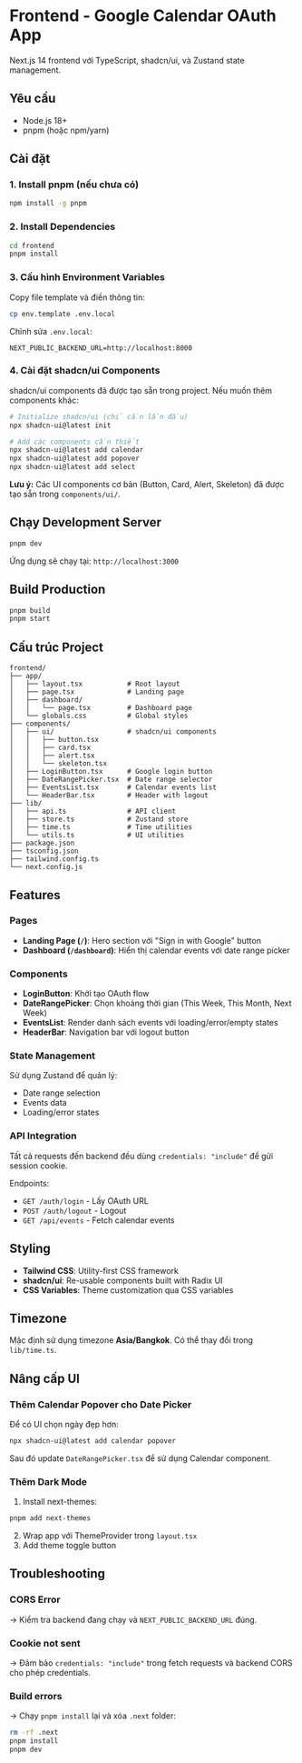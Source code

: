 # Frontend - Google Calendar OAuth App

Next.js 14 frontend với TypeScript, shadcn/ui, và Zustand state management.

## Yêu cầu

- Node.js 18+
- pnpm (hoặc npm/yarn)

## Cài đặt

### 1. Install pnpm (nếu chưa có)

```bash
npm install -g pnpm
```

### 2. Install Dependencies

```bash
cd frontend
pnpm install
```

### 3. Cấu hình Environment Variables

Copy file template và điền thông tin:

```bash
cp env.template .env.local
```

Chỉnh sửa `.env.local`:

```env
NEXT_PUBLIC_BACKEND_URL=http://localhost:8000
```

### 4. Cài đặt shadcn/ui Components

shadcn/ui components đã được tạo sẵn trong project. Nếu muốn thêm components khác:

```bash
# Initialize shadcn/ui (chỉ cần lần đầu)
npx shadcn-ui@latest init

# Add các components cần thiết
npx shadcn-ui@latest add calendar
npx shadcn-ui@latest add popover
npx shadcn-ui@latest add select
```

**Lưu ý:** Các UI components cơ bản (Button, Card, Alert, Skeleton) đã được tạo sẵn trong `components/ui/`.

## Chạy Development Server

```bash
pnpm dev
```

Ứng dụng sẽ chạy tại: `http://localhost:3000`

## Build Production

```bash
pnpm build
pnpm start
```

## Cấu trúc Project

```
frontend/
├── app/
│   ├── layout.tsx           # Root layout
│   ├── page.tsx             # Landing page
│   ├── dashboard/
│   │   └── page.tsx         # Dashboard page
│   └── globals.css          # Global styles
├── components/
│   ├── ui/                  # shadcn/ui components
│   │   ├── button.tsx
│   │   ├── card.tsx
│   │   ├── alert.tsx
│   │   └── skeleton.tsx
│   ├── LoginButton.tsx      # Google login button
│   ├── DateRangePicker.tsx  # Date range selector
│   ├── EventsList.tsx       # Calendar events list
│   └── HeaderBar.tsx        # Header with logout
├── lib/
│   ├── api.ts               # API client
│   ├── store.ts             # Zustand store
│   ├── time.ts              # Time utilities
│   └── utils.ts             # UI utilities
├── package.json
├── tsconfig.json
├── tailwind.config.ts
└── next.config.js
```

## Features

### Pages

- **Landing Page (`/`)**: Hero section với "Sign in with Google" button
- **Dashboard (`/dashboard`)**: Hiển thị calendar events với date range picker

### Components

- **LoginButton**: Khởi tạo OAuth flow
- **DateRangePicker**: Chọn khoảng thời gian (This Week, This Month, Next Week)
- **EventsList**: Render danh sách events với loading/error/empty states
- **HeaderBar**: Navigation bar với logout button

### State Management

Sử dụng Zustand để quản lý:
- Date range selection
- Events data
- Loading/error states

### API Integration

Tất cả requests đến backend đều dùng `credentials: "include"` để gửi session cookie.

Endpoints:
- `GET /auth/login` - Lấy OAuth URL
- `POST /auth/logout` - Logout
- `GET /api/events` - Fetch calendar events

## Styling

- **Tailwind CSS**: Utility-first CSS framework
- **shadcn/ui**: Re-usable components built with Radix UI
- **CSS Variables**: Theme customization qua CSS variables

## Timezone

Mặc định sử dụng timezone **Asia/Bangkok**. Có thể thay đổi trong `lib/time.ts`.

## Nâng cấp UI

### Thêm Calendar Popover cho Date Picker

Để có UI chọn ngày đẹp hơn:

```bash
npx shadcn-ui@latest add calendar popover
```

Sau đó update `DateRangePicker.tsx` để sử dụng Calendar component.

### Thêm Dark Mode

1. Install next-themes:
```bash
pnpm add next-themes
```

2. Wrap app với ThemeProvider trong `layout.tsx`
3. Add theme toggle button

## Troubleshooting

### CORS Error

→ Kiểm tra backend đang chạy và `NEXT_PUBLIC_BACKEND_URL` đúng.

### Cookie not sent

→ Đảm bảo `credentials: "include"` trong fetch requests và backend CORS cho phép credentials.

### Build errors

→ Chạy `pnpm install` lại và xóa `.next` folder:
```bash
rm -rf .next
pnpm install
pnpm dev
```

